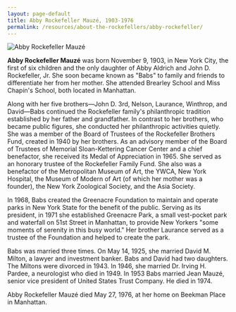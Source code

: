 ```yaml
---
layout: page-default
title: Abby Rockefeller Mauzé, 1903-1976
permalink: /resources/about-the-rockefellers/abby-rockefeller/
---
```


<div class="bio-page-image"><img alt="Abby Rockefeller Mauzé" src="{{site.baseurl}}/assets/img/06_abbyrockefeller.png"/></div>

**Abby Rockefeller Mauzé** was born November 9, 1903, in New York City, the first of six children and the only daughter of Abby Aldrich and John D. Rockefeller, Jr. She soon became known as "Babs" to family and friends to differentiate her from her mother. She attended Brearley School and Miss Chapin's School, both located in Manhattan.

Along with her five brothers—John D. 3rd, Nelson, Laurance, Winthrop, and David—Babs continued the Rockefeller family's philanthropic tradition established by her father and grandfather. In contrast to her brothers, who became public figures, she conducted her philanthropic activities quietly. She was a member of the Board of Trustees of the Rockefeller Brothers Fund, created in 1940 by her brothers. As an advisory member of the Board of Trustees of Memorial Sloan-Kettering Cancer Center and a chief benefactor, she received its Medal of Appreciation in 1965. She served as an honorary trustee of the Rockefeller Family Fund. She also was a benefactor of the Metropolitan Museum of Art, the YWCA, New York Hospital, the Museum of Modern of Art (of which her mother was a founder), the New York Zoological Society, and the Asia Society.

In 1968, Babs created the Greenacre Foundation to maintain and operate parks in New York State for the benefit of the public. Serving as its president, in 1971 she established Greenacre Park, a small vest-pocket park and waterfall on 51st Street in Manhattan, to provide New Yorkers "some moments of serenity in this busy world." Her brother Laurance served as a trustee of the Foundation and helped to create the park.

Babs was married three times. On May 14, 1925, she married David M. Milton, a lawyer and investment banker. Babs and David had two daughters. The Miltons were divorced in 1943. In 1946, she married Dr. Irving H. Pardee, a neurologist who died in 1949. In 1953 Babs married Jean Mauzé, senior vice president of United States Trust Company. He died in 1974.

Abby Rockefeller Mauzé died May 27, 1976, at her home on Beekman Place in Manhattan.
